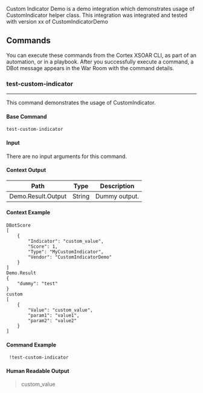 Custom Indicator Demo is a demo integration which demonstrates usage of CustomIndicator helper class.
This integration was integrated and tested with version xx of CustomIndicatorDemo

## Commands
You can execute these commands from the Cortex XSOAR CLI, as part of an automation, or in a playbook.
After you successfully execute a command, a DBot message appears in the War Room with the command details.
### test-custom-indicator
***
This command demonstrates the usage of CustomIndicator.


#### Base Command

`test-custom-indicator`
#### Input

There are no input arguments for this command.

#### Context Output

| **Path** | **Type** | **Description** |
| --- | --- | --- |
| Demo.Result.Output | String | Dummy output. | 

#### Context Example

```
DBotScore
[
	{
		"Indicator": "custom_value",
		"Score": 1,
		"Type": "MyCustomIndicator",
		"Vendor": "CustomIndicatorDemo"
	}
]
Demo.Result
{
	"dummy": "test"
}
custom
[
	{
		"Value": "custom_value",
		"param1": "value1",
		"param2": "value2"
	}
]
```

#### Command Example
``` !test-custom-indicator```

#### Human Readable Output
>custom_value


